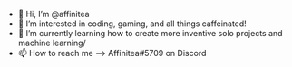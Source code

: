 - 👋 Hi, I’m @affinitea
- 👀 I’m interested in coding, gaming, and all things caffeinated!
- 🌱 I’m currently learning how to create more inventive solo projects and machine learning/
- 📫 How to reach me --> Affinitea#5709 on Discord

<!---
affinitea/affinitea is a ✨ special ✨ repository because its `README.md` (this file) appears on your GitHub profile.
You can click the Preview link to take a look at your changes.
--->

